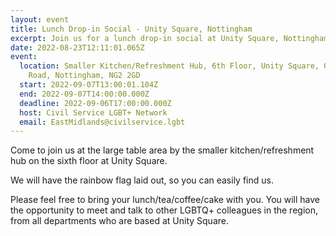 ```yaml
---
layout: event
title: Lunch Drop-in Social - Unity Square, Nottingham
excerpt: Join us for a lunch drop-in social at Unity Square, Nottingham
date: 2022-08-23T12:11:01.065Z
event:
  location: Smaller Kitchen/Refreshment Hub, 6th Floor, Unity Square, Queensbridge
    Road, Nottingham, NG2 2GD
  start: 2022-09-07T13:00:01.104Z
  end: 2022-09-07T14:00:00.000Z
  deadline: 2022-09-06T17:00:00.000Z
  host: Civil Service LGBT+ Network
  email: EastMidlands@civilservice.lgbt
---
```

Come to join us at the large table area by the smaller kitchen/refreshment hub on the sixth floor at Unity Square.

We will have the rainbow flag laid out, so you can easily find us. 

Please feel free to bring your lunch/tea/coffee/cake with you. You will have the opportunity to meet and talk to other LGBTQ+ colleagues in the region, from all departments who are based at Unity Square.